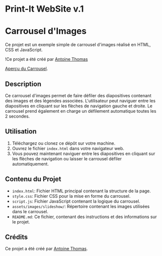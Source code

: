 # Print-It WebSite v.1

# Carrousel d'Images

Ce projet est un exemple simple de carrousel d'images réalisé en HTML, CSS et JavaScript.

!Ce projet a été créé par [Antoine Thomas](https://github.com/Antoine-Thomas/print/blob/main/assets/images/logo.png)

[Aperçu du Carrousel](https://www.searching-murphy.com/printit/).


## Description

Ce carrousel d'images permet de faire défiler des diapositives contenant des images et des légendes associées. L'utilisateur peut naviguer entre les diapositives en cliquant sur les flèches de navigation gauche et droite. Le carrousel prend également en charge un défilement automatique toutes les 2 secondes.

## Utilisation

1. Téléchargez ou clonez ce dépôt sur votre machine.
2. Ouvrez le fichier `index.html` dans votre navigateur web.
3. Vous pouvez maintenant naviguer entre les diapositives en cliquant sur les flèches de navigation ou laisser le carrousel défiler automatiquement.

## Contenu du Projet

- `index.html`: Fichier HTML principal contenant la structure de la page.
- `style.css`: Fichier CSS pour la mise en forme du carrousel.
- `script.js`: Fichier JavaScript contenant la logique du carrousel.
- `assets/images/slideshow/`: Répertoire contenant les images utilisées dans le carrousel.
- `README.md`: Ce fichier, contenant des instructions et des informations sur le projet.

## Crédits

Ce projet a été créé par [Antoine Thomas](https://github.com/Antoine-Thomas).




